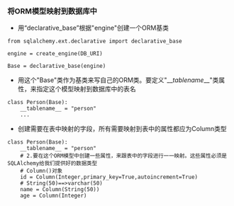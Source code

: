 ### 将ORM模型映射到数据库中

* 用“declarative\_base”根据"engine"创建一个ORM基类

```
from sqlalchemy.ext.declarative import declarative_base

engine = create_engine(DB_URI)

Base = declarative_base(engine)
```

* 用这个"Base"类作为基类来写自己的ORM类。要定义"\_\__tablename_\_\_"类属性，来指定这个模型映射到数据库中的表名

```
class Person(Base):
    __tablename__ = "person"
    ...
```

* 创建需要在表中映射的字段，所有需要映射到表中的属性都应为Column类型

```
class Person(Base):
    __tablename__ = "person"
    # 2.要在这个ORM模型中创建一些属性，来跟表中的字段进行一一映射。这些属性必须是SQLAlchemy给我们提供好的数据类型
    # Column()对象
    id = Column(Integer,primary_key=True,autoincrement=True)
    # String(50)==>varchar(50)
    name = Column(String(50))
    age = Column(Integer)
```



